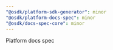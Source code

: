 ```yaml
---
"@osdk/platform-sdk-generator": minor
"@osdk/platform-docs-spec": minor
"@osdk/docs-spec-core": minor
---
```


Platform docs spec
